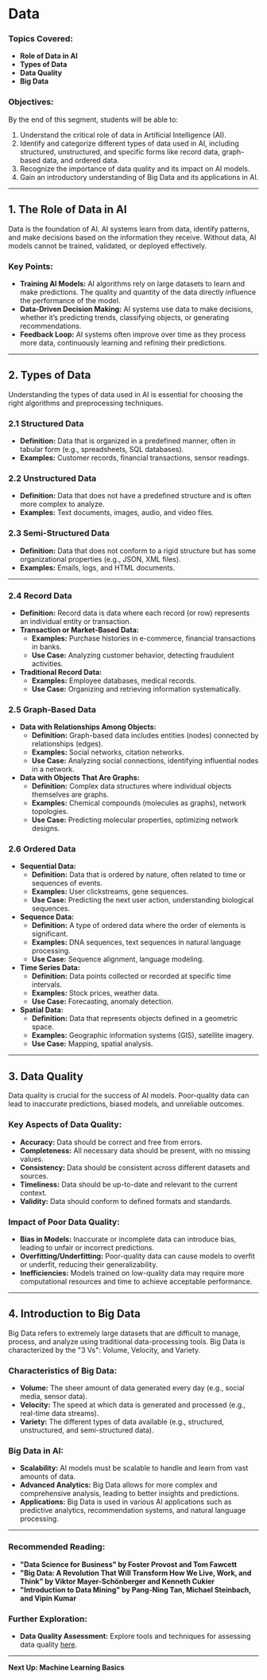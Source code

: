 # Data

### Topics Covered:
- **Role of Data in AI**
- **Types of Data**
- **Data Quality**
- **Big Data**

### Objectives:
By the end of this segment, students will be able to:
1. Understand the critical role of data in Artificial Intelligence (AI).
2. Identify and categorize different types of data used in AI, including structured, unstructured, and specific forms like record data, graph-based data, and ordered data.
3. Recognize the importance of data quality and its impact on AI models.
4. Gain an introductory understanding of Big Data and its applications in AI.

---

## 1. The Role of Data in AI

Data is the foundation of AI. AI systems learn from data, identify patterns, and make decisions based on the information they receive. Without data, AI models cannot be trained, validated, or deployed effectively.

### Key Points:
- **Training AI Models:** AI algorithms rely on large datasets to learn and make predictions. The quality and quantity of the data directly influence the performance of the model.
- **Data-Driven Decision Making:** AI systems use data to make decisions, whether it’s predicting trends, classifying objects, or generating recommendations.
- **Feedback Loop:** AI systems often improve over time as they process more data, continuously learning and refining their predictions.

---

## 2. Types of Data

Understanding the types of data used in AI is essential for choosing the right algorithms and preprocessing techniques.

### 2.1 Structured Data
- **Definition:** Data that is organized in a predefined manner, often in tabular form (e.g., spreadsheets, SQL databases).
- **Examples:** Customer records, financial transactions, sensor readings.

### 2.2 Unstructured Data
- **Definition:** Data that does not have a predefined structure and is often more complex to analyze.
- **Examples:** Text documents, images, audio, and video files.

### 2.3 Semi-Structured Data
- **Definition:** Data that does not conform to a rigid structure but has some organizational properties (e.g., JSON, XML files).
- **Examples:** Emails, logs, and HTML documents.

---

### 2.4 Record Data
- **Definition:** Record data is data where each record (or row) represents an individual entity or transaction.
- **Transaction or Market-Based Data:** 
  - **Examples:** Purchase histories in e-commerce, financial transactions in banks.
  - **Use Case:** Analyzing customer behavior, detecting fraudulent activities.
- **Traditional Record Data:**
  - **Examples:** Employee databases, medical records.
  - **Use Case:** Organizing and retrieving information systematically.

### 2.5 Graph-Based Data
- **Data with Relationships Among Objects:**
  - **Definition:** Graph-based data includes entities (nodes) connected by relationships (edges).
  - **Examples:** Social networks, citation networks.
  - **Use Case:** Analyzing social connections, identifying influential nodes in a network.
- **Data with Objects That Are Graphs:**
  - **Definition:** Complex data structures where individual objects themselves are graphs.
  - **Examples:** Chemical compounds (molecules as graphs), network topologies.
  - **Use Case:** Predicting molecular properties, optimizing network designs.

### 2.6 Ordered Data
- **Sequential Data:**
  - **Definition:** Data that is ordered by nature, often related to time or sequences of events.
  - **Examples:** User clickstreams, gene sequences.
  - **Use Case:** Predicting the next user action, understanding biological sequences.
- **Sequence Data:**
  - **Definition:** A type of ordered data where the order of elements is significant.
  - **Examples:** DNA sequences, text sequences in natural language processing.
  - **Use Case:** Sequence alignment, language modeling.
- **Time Series Data:**
  - **Definition:** Data points collected or recorded at specific time intervals.
  - **Examples:** Stock prices, weather data.
  - **Use Case:** Forecasting, anomaly detection.
- **Spatial Data:**
  - **Definition:** Data that represents objects defined in a geometric space.
  - **Examples:** Geographic information systems (GIS), satellite imagery.
  - **Use Case:** Mapping, spatial analysis.

---

## 3. Data Quality

Data quality is crucial for the success of AI models. Poor-quality data can lead to inaccurate predictions, biased models, and unreliable outcomes.

### Key Aspects of Data Quality:
- **Accuracy:** Data should be correct and free from errors.
- **Completeness:** All necessary data should be present, with no missing values.
- **Consistency:** Data should be consistent across different datasets and sources.
- **Timeliness:** Data should be up-to-date and relevant to the current context.
- **Validity:** Data should conform to defined formats and standards.

### Impact of Poor Data Quality:
- **Bias in Models:** Inaccurate or incomplete data can introduce bias, leading to unfair or incorrect predictions.
- **Overfitting/Underfitting:** Poor-quality data can cause models to overfit or underfit, reducing their generalizability.
- **Inefficiencies:** Models trained on low-quality data may require more computational resources and time to achieve acceptable performance.

---

## 4. Introduction to Big Data

Big Data refers to extremely large datasets that are difficult to manage, process, and analyze using traditional data-processing tools. Big Data is characterized by the "3 Vs": Volume, Velocity, and Variety.

### Characteristics of Big Data:
- **Volume:** The sheer amount of data generated every day (e.g., social media, sensor data).
- **Velocity:** The speed at which data is generated and processed (e.g., real-time data streams).
- **Variety:** The different types of data available (e.g., structured, unstructured, and semi-structured data).

### Big Data in AI:
- **Scalability:** AI models must be scalable to handle and learn from vast amounts of data.
- **Advanced Analytics:** Big Data allows for more complex and comprehensive analysis, leading to better insights and predictions.
- **Applications:** Big Data is used in various AI applications such as predictive analytics, recommendation systems, and natural language processing.

---

### Recommended Reading:
- **"Data Science for Business" by Foster Provost and Tom Fawcett**
- **"Big Data: A Revolution That Will Transform How We Live, Work, and Think" by Viktor Mayer-Schönberger and Kenneth Cukier**
- **"Introduction to Data Mining" by Pang-Ning Tan, Michael Steinbach, and Vipin Kumar**

### Further Exploration:
- **Data Quality Assessment:** Explore tools and techniques for assessing data quality [here](https://towardsdatascience.com/data-quality-and-how-to-implement-it-in-your-data-pipeline-7b0d83a4c987).


---

**Next Up: Machine Learning Basics**